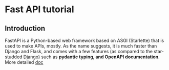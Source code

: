 # Fast API tutorial

## Introduction

FastAPI is a Python-based web framework based on ASGI (Starlette) that is used to make APIs, mostly. As the name 
suggests, it is much faster than Django and Flask, and comes with a few features (as compared to the star-studded Django) 
such as **pydantic typing, and OpenAPI documentation**. More detailed [doc](https://medium.com/swlh/python-frameworks-and-rest-api-7fa9168b9c67) 